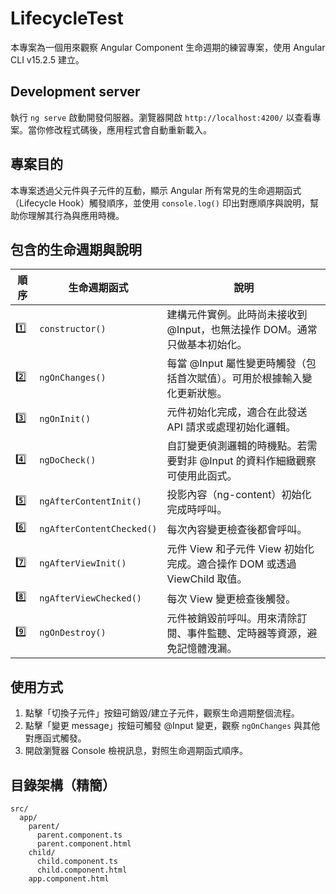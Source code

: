 # LifecycleTest

本專案為一個用來觀察 Angular Component 生命週期的練習專案，使用 Angular CLI v15.2.5 建立。

## Development server

執行 `ng serve` 啟動開發伺服器。瀏覽器開啟 `http://localhost:4200/` 以查看專案。當你修改程式碼後，應用程式會自動重新載入。

## 專案目的

本專案透過父元件與子元件的互動，顯示 Angular 所有常見的生命週期函式（Lifecycle Hook）觸發順序，並使用 `console.log()` 印出對應順序與說明，幫助你理解其行為與應用時機。

## 包含的生命週期與說明

| 順序 | 生命週期函式              | 說明                                                                 |
|------|---------------------------|----------------------------------------------------------------------|
| 1️⃣   | `constructor()`          | 建構元件實例。此時尚未接收到 @Input，也無法操作 DOM。通常只做基本初始化。     |
| 2️⃣   | `ngOnChanges()`         | 每當 @Input 屬性變更時觸發（包括首次賦值）。可用於根據輸入變化更新狀態。         |
| 3️⃣   | `ngOnInit()`            | 元件初始化完成，適合在此發送 API 請求或處理初始化邏輯。                      |
| 4️⃣   | `ngDoCheck()`           | 自訂變更偵測邏輯的時機點。若需要對非 @Input 的資料作細緻觀察可使用此函式。        |
| 5️⃣   | `ngAfterContentInit()`  | 投影內容（ng-content）初始化完成時呼叫。                                     |
| 6️⃣   | `ngAfterContentChecked()`| 每次內容變更檢查後都會呼叫。                                               |
| 7️⃣   | `ngAfterViewInit()`     | 元件 View 和子元件 View 初始化完成。適合操作 DOM 或透過 ViewChild 取值。         |
| 8️⃣   | `ngAfterViewChecked()`  | 每次 View 變更檢查後觸發。                                                  |
| 9️⃣   | `ngOnDestroy()`         | 元件被銷毀前呼叫。用來清除訂閱、事件監聽、定時器等資源，避免記憶體洩漏。            |

## 使用方式

1. 點擊「切換子元件」按鈕可銷毀/建立子元件，觀察生命週期整個流程。
2. 點擊「變更 message」按鈕可觸發 @Input 變更，觀察 `ngOnChanges` 與其他對應函式觸發。
3. 開啟瀏覽器 Console 檢視訊息，對照生命週期函式順序。

## 目錄架構（精簡）

```
src/
  app/
    parent/
      parent.component.ts
      parent.component.html
    child/
      child.component.ts
      child.component.html
    app.component.html
```

